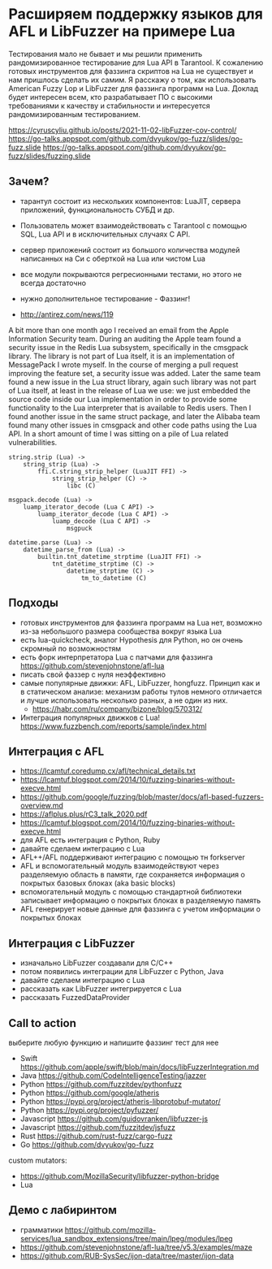 # Расширяем поддержку языков для AFL и LibFuzzer на примере Lua

Тестирования мало не бывает и мы решили применить рандомизированное
тестирование для Lua API в Tarantool. К сожалению готовых инструментов для
фаззинга скриптов на Lua не существует и нам пришлось сделать их самим. Я
расскажу о том, как использовать American Fuzzy Lop и LibFuzzer для фаззинга
программ на Lua. Доклад будет интересен всем, кто разрабатывает ПО с высокими
требованиями к качеству и стабильности и интересуется рандомизированным
тестированием.

https://cyruscyliu.github.io/posts/2021-11-02-libFuzzer-cov-control/
https://go-talks.appspot.com/github.com/dvyukov/go-fuzz/slides/go-fuzz.slide
https://go-talks.appspot.com/github.com/dvyukov/go-fuzz/slides/fuzzing.slide

## Зачем?

- тарантул состоит из нескольких компонентов: LuaJIT, сервера приложений,
функциональность СУБД и др.
- Пользователь может взаимодействовать с Tarantool с помощью SQL, Lua API и в
исключительных случаях C API.
- сервер приложений состоит из большого количества модулей написанных на Си с
оберткой на Lua или чистом Lua
- все модули покрываются регресионными тестами, но этого не всегда достаточно
- нужно дополнительное тестирование - Фаззинг!

- http://antirez.com/news/119

A bit more than one month ago I received an email from the Apple Information
Security team. During an auditing the Apple team found a security issue in the
Redis Lua subsystem, specifically in the cmsgpack library. The library is not
part of Lua itself, it is an implementation of MessagePack I wrote myself. In
the course of merging a pull request improving the feature set, a security
issue was added. Later the same team found a new issue in the Lua struct
library, again such library was not part of Lua itself, at least in the release
of Lua we use: we just embedded the source code inside our Lua implementation
in order to provide some functionality to the Lua interpreter that is available
to Redis users. Then I found another issue in the same struct package, and
later the Alibaba team found many other issues in cmsgpack and other code paths
using the Lua API. In a short amount of time I was sitting on a pile of Lua
related vulnerabilities.

```
string.strip (Lua) ->
	string_strip (Lua) ->
		ffi.C.string_strip_helper (LuaJIT FFI) ->
			string_strip_helper (C) ->
				libc (C)

msgpack.decode (Lua) ->
	luamp_iterator_decode (Lua C API) ->
		luamp_iterator_decode (Lua C API) ->
			luamp_decode (Lua C API) ->
				msgpuck

datetime.parse (Lua) ->
	datetime_parse_from (Lua) ->
		builtin.tnt_datetime_strptime (LuaJIT FFI) ->
			tnt_datetime_strptime (C) ->
				datetime_strptime (C) ->
					tm_to_datetime (C)
```

## Подходы

- готовых инструментов для фаззинга программ на Lua нет, возможно из-за небольшого размера сообщества вокруг языка Lua
- есть lua-quickcheck, аналог Hypothesis для Python, но он очень скромный по возможностям
- есть форк интерпретатора Lua c патчами для фаззинга https://github.com/stevenjohnstone/afl-lua
- писать свой фаззер с нуля неэффективно
- самые популярные движки: AFL, LibFuzzer, hongfuzz. Принцип как и в
статическом анализе: механизм работы тулов немного отличается и лучше
использовать несколько разных, а не один из них.
	- https://habr.com/ru/company/bizone/blog/570312/
- Интеграция популярных движков с Lua! https://www.fuzzbench.com/reports/sample/index.html

## Интеграция с AFL

- https://lcamtuf.coredump.cx/afl/technical_details.txt
- https://lcamtuf.blogspot.com/2014/10/fuzzing-binaries-without-execve.html
- https://github.com/google/fuzzing/blob/master/docs/afl-based-fuzzers-overview.md
- https://aflplus.plus/rC3_talk_2020.pdf
- https://lcamtuf.blogspot.com/2014/10/fuzzing-binaries-without-execve.html
- для AFL есть интеграция с Python, Ruby
- давайте сделаем интеграцию с Lua
- AFL++/AFL поддерживают интеграцию с помощью тн forkserver
- AFL и вспомогательный модуль взаимодействуют через разделяемую область в
памяти, где сохраняется информация о покрытых базовых блоках (aka basic blocks)
- вспомогательный модуль с помощью стандартной библиотеки записывает информацию
о покрытых блоках в разделяемую память
- AFL генерирует новые данные для фаззинга с учетом информации о покрытых блоках

## Интеграция с LibFuzzer

- изначально LibFuzzer создавали для C/C++
- потом появились интеграции для LibFuzzer с Python, Java
- давайте сделаем интеграцию с Lua
- рассказать как LibFuzzer интегрируется с Lua
- рассказать FuzzedDataProvider

## Call to action

выберите любую функцию и напишите фаззинг тест для нее

- Swift https://github.com/apple/swift/blob/main/docs/libFuzzerIntegration.md
- Java https://github.com/CodeIntelligenceTesting/jazzer
- Python https://github.com/fuzzitdev/pythonfuzz
- Python https://github.com/google/atheris
- Python https://pypi.org/project/atheris-libprotobuf-mutator/
- Python https://pypi.org/project/pyfuzzer/
- Javascript https://github.com/guidovranken/libfuzzer-js
- Javascript https://github.com/fuzzitdev/jsfuzz
- Rust https://github.com/rust-fuzz/cargo-fuzz
- Go https://github.com/dvyukov/go-fuzz

custom mutators:
- https://github.com/MozillaSecurity/libfuzzer-python-bridge
- Lua

## Демо с лабиринтом

- грамматики https://github.com/mozilla-services/lua_sandbox_extensions/tree/main/lpeg/modules/lpeg
- https://github.com/stevenjohnstone/afl-lua/tree/v5.3/examples/maze
- https://github.com/RUB-SysSec/ijon-data/tree/master/ijon-data
